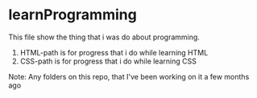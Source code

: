 # learnProgramming

This file show the thing that i was do about programming.
1. HTML-path is for progress that i do while learning HTML
2. CSS-path is for progress that i do while learning CSS


Note:
Any folders on this repo, that I've been working on it a few months ago
